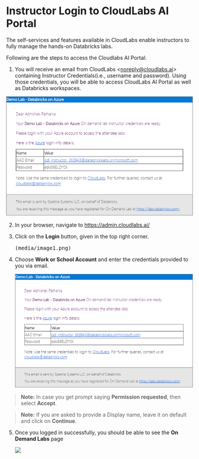# Instructor Login to CloudLabs AI Portal 

The self-services and features available in CloudLabs enable instructors to fully manage the hands-on Databricks labs. 

Following are the steps to access the Cloudlabs AI Portal:

1. You will receive an email from CloudLabs <<noreply@cloudlabs.ai>> containing Instructor Credentials(i.e., username and password). Using those credentials, you will be able to access CloudLabs AI Portal as well as Databricks workspaces.

 ![](/media/image0.png) 

2. In your browser, navigate to https://admin.cloudlabs.ai/

3. Click on the **Login** button, given in the top right corner.

   <kbd> (media/image1.png) </kbd>

4. Choose **Work or School Account** and enter the credentials provided to you via email.

    <kbd> ![](media/image0.png) </kbd>

> **Note:** In case you get prompt saying **Permission requested**, then select **Accept**.

> **Note:** If you are asked to provide a Display name, leave it on default and click on **Continue**.
 
5. Once you logged in successfully, you should be able to see the **On Demand Labs** page

     <kdb> ![](media/image4.png) </kbd>
